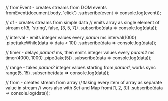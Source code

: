 // fromEvent - creates streams from DOM events
fromEvent(document.body, 'click')
  .subscribe(event => console.log(event));


  // of - creates streams from simple data
  // emits array as single element of stream
of(5, 'string', false, [3, 5, 7])
  .subscribe(data => console.log(data));


// interval - emits integer values every *param* ms
interval(1000)
  .pipe(takeWhile(data => data < 10))
  .subscribe(data => console.log(data));

// timer - delays *param1* ms, then emits integer values every *param2* ms
timer(4000, 1000)
    .pipe(take(5))
    .subscribe(data => console.log(data));


// range - takes *param2* integer values starting from *param1*, works sync
range(5, 15)
  .subscribe(data => console.log(data));

// from - creates stream from array
// taking every item of array as separate value in stream
// wors also with Set and Map
from([1, 2, 3])
  .subscribe(data => console.log(data));